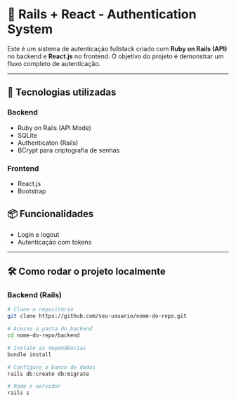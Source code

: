 # 🔐 Rails + React - Authentication System

Este é um sistema de autenticação fullstack criado com **Ruby on Rails (API)** no backend e **React.js** no frontend. O objetivo do projeto é demonstrar um fluxo completo de autenticação.

---

## 🚀 Tecnologias utilizadas

### Backend
- Ruby on Rails (API Mode)
- SQLite
- Authenticaton (Rails)
- BCrypt para criptografia de senhas

### Frontend
- React.js
- Bootstrap


## 📦 Funcionalidades

- Login e logout
- Autenticação com tokens

---

## 🛠️ Como rodar o projeto localmente

### Backend (Rails)

```bash
# Clone o repositório
git clone https://github.com/seu-usuario/nome-do-repo.git

# Acesse a pasta do backend
cd nome-do-repo/backend

# Instale as dependências
bundle install

# Configure o banco de dados
rails db:create db:migrate

# Rode o servidor
rails s